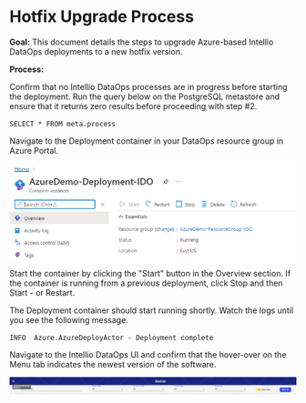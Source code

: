 # Hotfix Upgrade Process

**Goal:** This document details the steps to upgrade Azure-based Intellio DataOps deployments to a new hotfix version.

**Process:**

Confirm that no Intellio DataOps processes are in progress before starting the deployment. Run the query below on the PostgreSQL metastore and ensure that it returns zero results before proceeding with step \#2.

```text
SELECT * FROM meta.process
```

Navigate to the Deployment container in your DataOps resource group in Azure Portal.

![](../../../.gitbook/assets/image%20%28371%29.png)

Start the container by clicking the "Start" button in the Overview section. If the container is running from a previous deployment, click Stop and then Start - or Restart.

The Deployment container should start running shortly. Watch the logs until you see the following message.

```text
INFO  Azure.AzureDeployActor - Deployment complete
```

Navigate to the Intellio DataOps UI and confirm that the hover-over on the Menu tab indicates the newest version of the software.

![](../../../.gitbook/assets/image%20%28325%29%20%281%29%20%281%29.png)








